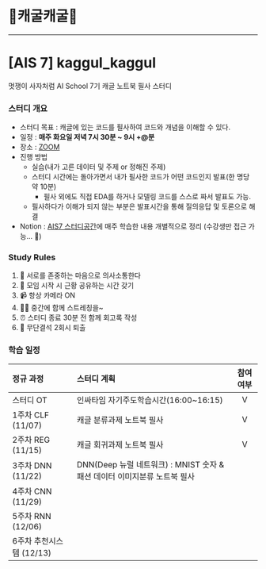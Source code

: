 # 🐸캐굴캐굴🐸
---
# [AIS 7] kaggul_kaggul 
멋쟁이 사자처럼 AI School 7기
캐글 노트북 필사 스터디 

### 스터디 개요
- 스터디 목표 : 캐글에 있는 코드를 필사하여 코드와 개념을 이해할 수 있다.
- 일정 : **매주 화요일 저녁 7시 30분 ~ 9시 +@분**
- 장소 : [ZOOM](https://us06web.zoom.us/j/89609880905?pwd=SlpmY3ZXVStUZnZNVDkvb2RjZFJzQT09)
- 진행 방법
    - 실습(내가 고른 데이터 및 주제 or 정해진 주제)
    - 스터디 시간에는 돌아가면서 내가 필사한 코드가 어떤 코드인지 발표(한 명당 약 10분)
        - 필사 외에도 직접 EDA를 하거나 모델링 코드를 스스로 짜서 발표도 가능. 
    - 필사하다가 이해가 되지 않는 부분은 발표시간을 통해 질의응답 및 토론으로 해결 
- Notion : [AIS7 스터디공간](https://www.notion.so/likelion-aischool/d791f46146bc48d7bd3bfcd7f890b9e6)에 매주 학습한 내용 개별적으로 정리 (수강생만 접근 가능... 🐸)

### Study Rules
1. 💓 서로를 존중하는 마음으로 의사소통한다
2. 💞 모임 시작 시 근황 공유하는 시간 갖기 
3. 📹 항상 카메라 ON
4. 🧘‍♂️ 중간에 함께 스트레칭을~
5. ⏰ 스터디 종료 30분 전 함께 회고록 작성
6. 🚫 무단결석 2회시 퇴출

### 학습 일정
| 정규 과정 | 스터디 계획 | 참여 여부 |
| :--- | :--- | :---: |
| 스터디 OT | 인싸타임 자기주도학습시간(16:00~16:15) | V |
| 1주차 CLF (11/07) | 캐글 분류과제 노트북 필사 | V |
| 2주차 REG (11/15) | 캐글 회귀과제 노트북 필사 | V |
| 3주차 DNN (11/22) | DNN(Deep 뉴럴 네트워크) : MNIST 숫자 & 패션 데이터 이미지분류 노트북 필사  |  |
| 4주차 CNN (11/29) |  |  |
| 5주차 RNN (12/06) |  |  |
| 6주차 추천시스템 (12/13) | |  |
